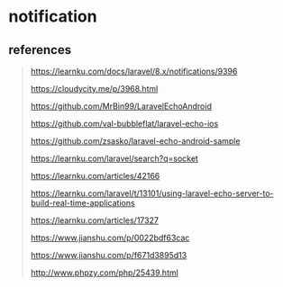 # notification

## references

> https://learnku.com/docs/laravel/8.x/notifications/9396
>
> https://cloudycity.me/p/3968.html
>
> https://github.com/MrBin99/LaravelEchoAndroid
>
> https://github.com/val-bubbleflat/laravel-echo-ios
>
> https://github.com/zsasko/laravel-echo-android-sample
>
> https://learnku.com/laravel/search?q=socket
>
> https://learnku.com/articles/42166
>
> https://learnku.com/laravel/t/13101/using-laravel-echo-server-to-build-real-time-applications
>
> https://learnku.com/articles/17327
>
> https://www.jianshu.com/p/0022bdf63cac
>
> https://www.jianshu.com/p/f671d3895d13
>
> http://www.phpzy.com/php/25439.html